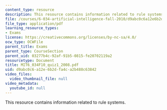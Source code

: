 ```yaml
---
content_type: resource
description: This resource contains information related to rule systems.
file: /courses/6-034-artificial-intelligence-fall-2010/d9abc0c6a12e6b2dfa4ca2b488c63842_MIT6_034F10_quiz1_2008.pdf
file_type: application/pdf
learning_resource_types:
- Exams
license: https://creativecommons.org/licenses/by-nc-sa/4.0/
ocw_type: OCWFile
parent_title: Exams
parent_type: CourseSection
parent_uid: 03277b4c-92af-91b5-0815-fe20702119a2
resourcetype: Document
title: MIT6_034F10_quiz1_2008.pdf
uid: d9abc0c6-a12e-6b2d-fa4c-a2b488c63842
video_files:
  video_thumbnail_file: null
video_metadata:
  youtube_id: null
---
```

This resource contains information related to rule systems.